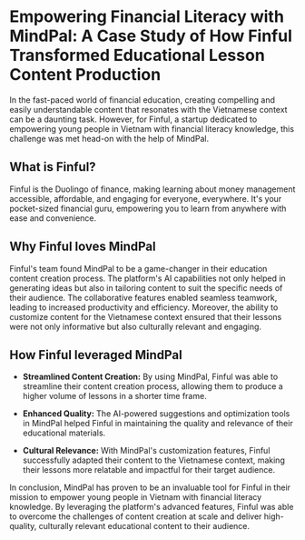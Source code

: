 # Empowering Financial Literacy with MindPal: A Case Study of How Finful Transformed Educational Lesson Content Production

In the fast-paced world of financial education, creating compelling and easily understandable content that resonates with the Vietnamese context can be a daunting task. However, for Finful, a startup dedicated to empowering young people in Vietnam with financial literacy knowledge, this challenge was met head-on with the help of MindPal.

## What is Finful?

Finful is the Duolingo of finance, making learning about money management accessible, affordable, and engaging for everyone, everywhere. It's your pocket-sized financial guru, empowering you to learn from anywhere with ease and convenience.

## Why Finful loves MindPal

Finful's team found MindPal to be a game-changer in their education content creation process. The platform's AI capabilities not only helped in generating ideas but also in tailoring content to suit the specific needs of their audience. The collaborative features enabled seamless teamwork, leading to increased productivity and efficiency. Moreover, the ability to customize content for the Vietnamese context ensured that their lessons were not only informative but also culturally relevant and engaging.

## How Finful leveraged MindPal

- **Streamlined Content Creation:** By using MindPal, Finful was able to streamline their content creation process, allowing them to produce a higher volume of lessons in a shorter time frame.

- **Enhanced Quality:** The AI-powered suggestions and optimization tools in MindPal helped Finful in maintaining the quality and relevance of their educational materials.

- **Cultural Relevance:** With MindPal's customization features, Finful successfully adapted their content to the Vietnamese context, making their lessons more relatable and impactful for their target audience.

In conclusion, MindPal has proven to be an invaluable tool for Finful in their mission to empower young people in Vietnam with financial literacy knowledge. By leveraging the platform's advanced features, Finful was able to overcome the challenges of content creation at scale and deliver high-quality, culturally relevant educational content to their audience.